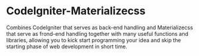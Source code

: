 # CodeIgniter-Materializecss
Combines CodeIgniter that serves as back-end handling and Materializecss that serve as frond-end handling together with many useful functions and libraries, allowing you to kick start programming your idea and skip the starting phase of web development in short time.

